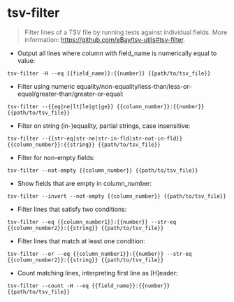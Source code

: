 # tsv-filter

> Filter lines of a TSV file by running tests against individual fields.
> More information: <https://github.com/eBay/tsv-utils#tsv-filter>.

- Output all lines where column with field_name is numerically equal to value:

`tsv-filter -H --eq {{field_name}}:{{number}} {{path/to/tsv_file}}`

- Filter using numeric equality/non-equality/less-than/less-or-equal/greater-than/greater-or-equal:

`tsv-filter --{{eq|ne|lt|le|gt|ge}} {{column_number}}:{{number}} {{path/to/tsv_file}}`

- Filter on string (in-)equality, partial strings, case insensitive:

`tsv-filter --{{str-eq|str-ne|str-in-fld|str-not-in-fld}} {{column_number}}:{{string}} {{path/to/tsv_file}}`

- Filter for non-empty fields:

`tsv-filter --not-empty {{column_number}} {{path/to/tsv_file}}`

- Show fields that are empty in column_number:

`tsv-filter --invert --not-empty {{column_number}} {{path/to/tsv_file}}`

- Filter lines that satisfy two conditions:

`tsv-filter --eq {{column_number1}}:{{number}} --str-eq {{column_number2}}:{{string}} {{path/to/tsv_file}}`

- Filter lines that match at least one condition:

`tsv-filter --or --eq {{column_number1}}:{{number}} --str-eq {{column_number2}}:{{string}} {{path/to/tsv_file}}`

- Count matching lines, interpreting first line as [H]eader:

`tsv-filter --count -H --eq {{field_name}}:{{number}} {{path/to/tsv_file}}`
